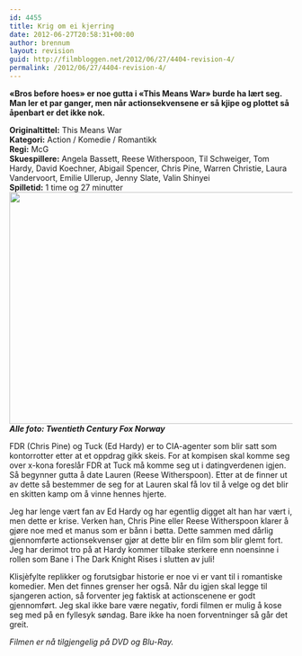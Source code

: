 ```yaml
---
id: 4455
title: Krig om ei kjerring
date: 2012-06-27T20:58:31+00:00
author: brennum
layout: revision
guid: http://filmbloggen.net/2012/06/27/4404-revision-4/
permalink: /2012/06/27/4404-revision-4/
---
```

**&laquo;Bros before hoes&raquo; er noe gutta i &laquo;This Means War&raquo; burde ha lært seg. Man ler et par ganger, men når actionsekvensene er så kjipe og plottet så åpenbart er det ikke nok.**<!--more-->

**Originaltittel:** This Means War  
**Kategori:** Action / Komedie / Romantikk  
**Regi:** McG  
**Skuespillere:** Angela Bassett, Reese Witherspoon, Til Schweiger, Tom Hardy, David Koechner, Abigail Spencer, Chris Pine, Warren Christie, Laura Vandervoort, Emilie Ullerup, Jenny Slate, Valin Shinyei  
**Spilletid:** 1 time og 27 minutter <img class="alignnone size-large wp-image-4432" src="http://filmbloggen.net/wp-content/uploads//2012/06/oadbdpq8-620x412.jpg" alt="" width="620" height="412" />  
**_Alle foto: Twentieth Century Fox Norway_**

FDR (Chris Pine) og Tuck (Ed Hardy) er to CIA-agenter som blir satt som kontorrotter etter at et oppdrag gikk skeis. For at kompisen skal komme seg over x-kona foreslår FDR at Tuck må komme seg ut i datingverdenen igjen. Så begynner gutta å date Lauren (Reese Witherspoon). Etter at de finner ut av dette så bestemmer de seg for at Lauren skal få lov til å velge og det blir en skitten kamp om å vinne hennes hjerte.

Jeg har lenge vært fan av Ed Hardy og har egentlig digget alt han har vært i, men dette er krise. Verken han, Chris Pine eller Reese Witherspoon klarer å gjøre noe med et manus som er bånn i bøtta. Dette sammen med dårlig gjennomførte actionsekvenser gjør at dette blir en film som blir glemt fort. Jeg har derimot tro på at Hardy kommer tilbake sterkere enn noensinne i rollen som Bane i The Dark Knight Rises i slutten av juli!

Klisjèfylte replikker og forutsigbar historie er noe vi er vant til i romantiske komedier. Men det finnes grenser her også. Når du igjen skal legge til sjangeren action, så forventer jeg faktisk at actionscenene er godt gjennomført. Jeg skal ikke bare være negativ, fordi filmen er mulig å kose seg med på en fyllesyk søndag. Bare ikke ha noen forventninger så går det greit.

_Filmen er nå tilgjengelig på DVD og Blu-Ray._

<div class="video-shortcode">
</div>
